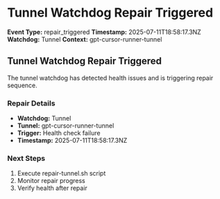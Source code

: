 # Tunnel Watchdog Repair Triggered

**Event Type:** repair_triggered
**Timestamp:** 2025-07-11T18:58:17.3NZ
**Watchdog:** Tunnel
**Context:** gpt-cursor-runner-tunnel


## Tunnel Watchdog Repair Triggered

The tunnel watchdog has detected health issues and is triggering repair sequence.

### Repair Details
- **Watchdog:** Tunnel
- **Tunnel:** gpt-cursor-runner-tunnel
- **Trigger:** Health check failure
- **Timestamp:** 2025-07-11T18:58:17.3NZ

### Next Steps
1. Execute repair-tunnel.sh script
2. Monitor repair progress
3. Verify health after repair


